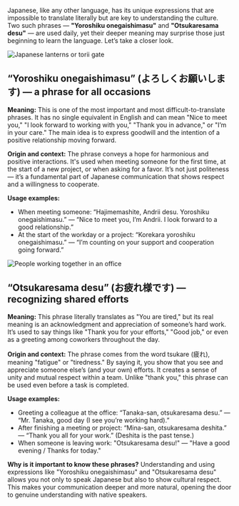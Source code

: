Japanese, like any other language, has its unique expressions that are impossible to translate literally but are key to understanding the culture. Two such phrases — **"Yoroshiku onegaishimasu"** and **"Otsukaresama desu"** — are used daily, yet their deeper meaning may surprise those just beginning to learn the language. Let’s take a closer look.

![Japanese lanterns or torii gate](images/blog/japanese-culture.jpg)

## “Yoroshiku onegaishimasu” (よろしくお願いします) — a phrase for all occasions

**Meaning:**
This is one of the most important and most difficult-to-translate phrases. It has no single equivalent in English and can mean "Nice to meet you," "I look forward to working with you," "Thank you in advance," or "I’m in your care." The main idea is to express goodwill and the intention of a positive relationship moving forward.

**Origin and context:**
The phrase conveys a hope for harmonious and positive interactions. It's used when meeting someone for the first time, at the start of a new project, or when asking for a favor. It’s not just politeness — it’s a fundamental part of Japanese communication that shows respect and a willingness to cooperate.

**Usage examples:**
*   When meeting someone: “Hajimemashite, Andrii desu. Yoroshiku onegaishimasu.” — “Nice to meet you, I’m Andrii. I look forward to a good relationship.”
*   At the start of the workday or a project: “Korekara yoroshiku onegaishimasu.” — “I’m counting on your support and cooperation going forward.”

![People working together in an office](images/blog/teamwork-japan.avif)

## “Otsukaresama desu” (お疲れ様です) — recognizing shared efforts

**Meaning:**
This phrase literally translates as "You are tired," but its real meaning is an acknowledgment and appreciation of someone’s hard work. It’s used to say things like "Thank you for your efforts," "Good job," or even as a greeting among coworkers throughout the day.

**Origin and context:**
The phrase comes from the word tsukare (疲れ), meaning "fatigue" or "tiredness." By saying it, you show that you see and appreciate someone else’s (and your own) efforts. It creates a sense of unity and mutual respect within a team. Unlike "thank you," this phrase can be used even before a task is completed.

**Usage examples:**
*   Greeting a colleague at the office: “Tanaka-san, otsukaresama desu.” — “Mr. Tanaka, good day (I see you’re working hard).”
*   After finishing a meeting or project: “Mina-san, otsukaresama deshita.” — “Thank you all for your work.” (Deshita is the past tense.)
*   When someone is leaving work: "Otsukaresama desu!" — "Have a good evening / Thanks for today."

**Why is it important to know these phrases?**
Understanding and using expressions like "Yoroshiku onegaishimasu" and "Otsukaresama desu" allows you not only to speak Japanese but also to show cultural respect. This makes your communication deeper and more natural, opening the door to genuine understanding with native speakers.

